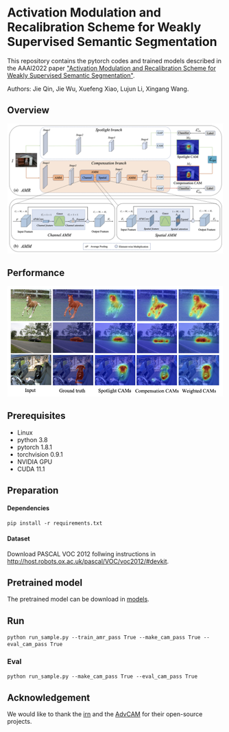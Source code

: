# Activation Modulation and Recalibration Scheme for Weakly Supervised Semantic Segmentation

This repository contains the pytorch codes and trained models described in the AAAI2022 paper ["Activation Modulation and Recalibration Scheme for Weakly Supervised Semantic Segmentation"](https://arxiv.org/abs/2112.08996). 

Authors: Jie Qin, Jie Wu, Xuefeng Xiao, Lujun Li, Xingang Wang.

## Overview

![overview](img/framework.png)

## Performance

![performance](img/Visualizations.png)

## Prerequisites

* Linux
* python 3.8
* pytorch 1.8.1
* torchvision 0.9.1
* NVIDIA GPU
* CUDA 11.1

## Preparation

#### Dependencies

```
pip install -r requirements.txt
```

#### Dataset

Download PASCAL VOC 2012 follwing instructions in http://host.robots.ox.ac.uk/pascal/VOC/voc2012/#devkit.

## Pretrained model

The pretrained model can be download in [models](https://drive.google.com/drive/folders/1iFcPhQrK0aD15Lnf38P9aZzlRvpBJwPJ?usp=drive_link).


## Run

```
python run_sample.py --train_amr_pass True --make_cam_pass True --eval_cam_pass True
```

### Eval

```
python run_sample.py --make_cam_pass True --eval_cam_pass True
```

## Acknowledgement

We would like to thank the [irn](https://github.com/jiwoon-ahn/irn) and the [AdvCAM](https://github.com/jbeomlee93/AdvCAM) for their open-source projects.
